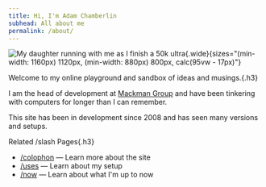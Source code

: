 ```yaml
---
title: Hi, I'm Adam Chamberlin
subhead: All about me
permalink: /about/
---
```


![My daughter running with me as I finish a 50k ultra](/images/pages/IMG_0900.jpeg){.wide}{sizes="(min-width: 1160px) 1120px, (min-width: 880px) 800px, calc(95vw - 17px)"}

Welcome to my online playground and sandbox of ideas and musings.{.h3}

I am the head of development at [Mackman Group](https://mackman.co.uk) and have been tinkering with computers for longer than I can remember.

This site has been in development since 2008 and has seen many versions and setups.

<div class="page--related">

Related /slash Pages{.h3}

- [/colophon](/colophon/) — Learn more about the site
- [/uses](/uses/) — Learn about my setup
- [/now](/now/) — Learn about what I'm up to now

</div>
